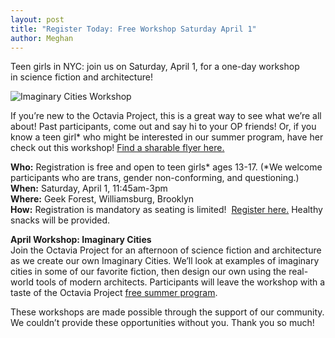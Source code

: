 ```yaml
---
layout: post
title: "Register Today: Free Workshop Saturday April 1"
author: Meghan
---
```


Teen girls in NYC: join us on Saturday, April 1, for a one-day workshop in science fiction and architecture!

![Imaginary Cities Workshop](http://octaviaproject.github.io/assets/img/photos/imginarycity.jpg)

If you’re new to the Octavia Project, this is a great way to see what we’re all about! Past participants, come 
out and say hi to your OP friends! Or, if you know a teen girl* who might be interested in our summer program, 
have her check out this workshop! [Find a sharable flyer here.](http://octaviaproject.org/assets/OP_Saturday_Workshop_2_Flyer.pdf)

**Who:** Registration is free and open to teen girls* ages 13-17. (*We welcome participants who are trans, gender non-conforming, 
and questioning.)<br>
**When:** Saturday, April 1, 11:45am-3pm<br>
**Where:** Geek Forest, Williamsburg, Brooklyn<br>
**How:** Registration is mandatory as seating is limited!  [Register here.](https://www.thegeekforest.com/products/saturday-april-1st-12-3pm-octavia-project-imaginary-cities?variant=38218919695) Healthy snacks will be provided.

**April Workshop: Imaginary Cities**<br>
Join the Octavia Project for an afternoon of science fiction and architecture as we create our own Imaginary Cities. 
We’ll look at examples of imaginary cities in some of our favorite fiction, then design our own using the real-world tools 
of modern architects. Participants will leave the workshop with a taste of the Octavia Project [free summer program](http://octaviaproject.org/join.html). 

These workshops are made possible through the support of our community. We couldn’t provide these opportunities without you. 
Thank you so much!
